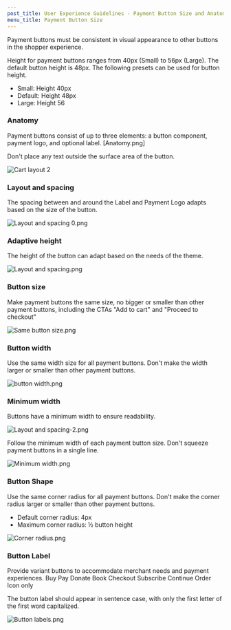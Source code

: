 ```yaml
---
post_title: User Experience Guidelines - Payment Button Size and Anatomy
menu_title: Payment Button Size
---
```


Payment buttons must be consistent in visual appearance to other buttons in the shopper experience.

Height for payment buttons ranges from 40px (Small) to 56px (Large). The default button height is 48px. The following presets can be used for button height.

- Small: Height 40px
- Default: Height 48px
- Large: Height 56

### Anatomy

Payment buttons consist of up to three elements: a button component, payment logo, and optional label.
[Anatomy.png]

Don't place any text outside the surface area of the button.

![Cart layout 2](https://developer.woocommerce.com/docs/wp-content/uploads/sites/3/2024/01/Cart-layout-2.png)

### Layout and spacing

The spacing between and around the Label and Payment Logo adapts based on the size of the button.

![Layout and spacing 0.png](https://developer.woocommerce.com/docs/wp-content/uploads/sites/3/2024/01/Layout-and-spacing-0.png)

### Adaptive height

The height of the button can adapt based on the needs of the theme.

![Layout and spacing.png](https://developer.woocommerce.com/docs/wp-content/uploads/sites/3/2024/01/Layout-and-spacing.png)

### Button size

Make payment buttons the same size, no bigger or smaller than other payment buttons, including the CTAs "Add to cart" and "Proceed to checkout"

![Same button size.png](https://developer.woocommerce.com/docs/wp-content/uploads/sites/3/2024/01/Same-button-size.png)

### Button width

Use the same width size for all payment buttons. Don't make the width larger or smaller than other payment buttons.

![button width.png](https://developer.woocommerce.com/docs/wp-content/uploads/sites/3/2024/01/Button-width.png)

### Minimum width

Buttons have a minimum width to ensure readability.

![Layout and spacing-2.png](https://developer.woocommerce.com/docs/wp-content/uploads/sites/3/2024/01/Layout-and-spacing-2.png)

Follow the minimum width of each payment button size. Don't squeeze payment buttons in a single line.

![Minimum width.png](https://developer.woocommerce.com/docs/wp-content/uploads/sites/3/2024/01/Minimum-width.png)

### Button Shape

Use the same corner radius for all payment buttons. Don't make the corner radius larger or smaller than other payment buttons.

- Default corner radius: 4px
- Maximum corner radius: ½ button height

![Corner radius.png](https://developer.woocommerce.com/docs/wp-content/uploads/sites/3/2024/01/Corner-radius.png)

### Button Label

Provide variant buttons to accommodate merchant needs and payment experiences.
Buy
Pay
Donate
Book
Checkout
Subscribe
Continue
Order
Icon only

The button label should appear in sentence case, with only the first letter of the first word capitalized.

![Button labels.png](https://developer.woocommerce.com/docs/wp-content/uploads/sites/3/2024/01/Button-Labels.png)
